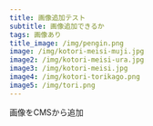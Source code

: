 ```yaml
---
title: 画像追加テスト
subtitle: 画像追加できるか
tags: 画像あり
title_image: /img/pengin.png
image: /img/kotori-meisi-muji.jpg
image2: /img/kotori-meisi-ura.jpg
image3: /img/kotori-meisi.jpg
image4: /img/kotori-torikago.png
image5: /img/tori.png
---
```

画像をCMSから追加